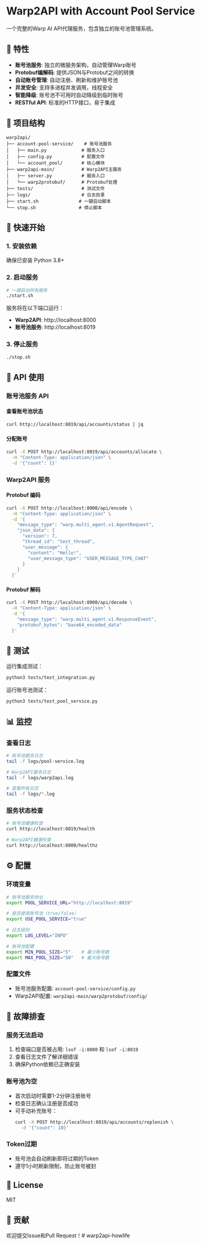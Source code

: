 # Warp2API with Account Pool Service

一个完整的Warp AI API代理服务，包含独立的账号池管理系统。

## 🌟 特性

- **账号池服务**: 独立的微服务架构，自动管理Warp账号
- **Protobuf编解码**: 提供JSON与Protobuf之间的转换
- **自动账号管理**: 自动注册、刷新和维护账号池
- **并发安全**: 支持多进程并发调用，线程安全
- **智能降级**: 账号池不可用时自动降级到临时账号
- **RESTful API**: 标准的HTTP接口，易于集成

## 📁 项目结构

```
warp2api/
├── account-pool-service/    # 账号池服务
│   ├── main.py             # 服务入口
│   ├── config.py           # 配置文件
│   └── account_pool/       # 核心模块
├── warp2api-main/          # Warp2API主服务
│   ├── server.py           # 服务入口
│   └── warp2protobuf/      # Protobuf处理
├── tests/                  # 测试文件
├── logs/                   # 日志目录
├── start.sh               # 一键启动脚本
└── stop.sh                # 停止脚本
```

## 🚀 快速开始

### 1. 安装依赖

确保已安装 Python 3.8+

### 2. 启动服务

```bash
# 一键启动所有服务
./start.sh
```

服务将在以下端口运行：
- **Warp2API**: http://localhost:8000
- **账号池服务**: http://localhost:8019

### 3. 停止服务

```bash
./stop.sh
```

## 📝 API 使用

### 账号池服务 API

#### 查看账号池状态
```bash
curl http://localhost:8019/api/accounts/status | jq
```

#### 分配账号
```bash
curl -X POST http://localhost:8019/api/accounts/allocate \
  -H "Content-Type: application/json" \
  -d '{"count": 1}'
```

### Warp2API 服务

#### Protobuf 编码
```bash
curl -X POST http://localhost:8000/api/encode \
  -H "Content-Type: application/json" \
  -d '{
    "message_type": "warp.multi_agent.v1.AgentRequest",
    "json_data": {
      "version": 7,
      "thread_id": "test_thread",
      "user_message": {
        "content": "Hello!",
        "user_message_type": "USER_MESSAGE_TYPE_CHAT"
      }
    }
  }'
```

#### Protobuf 解码
```bash
curl -X POST http://localhost:8000/api/decode \
  -H "Content-Type: application/json" \
  -d '{
    "message_type": "warp.multi_agent.v1.ResponseEvent",
    "protobuf_bytes": "base64_encoded_data"
  }'
```

## 🧪 测试

运行集成测试：
```bash
python3 tests/test_integration.py
```

运行账号池测试：
```bash
python3 tests/test_pool_service.py
```

## 📊 监控

### 查看日志
```bash
# 账号池服务日志
tail -f logs/pool-service.log

# Warp2API服务日志
tail -f logs/warp2api.log

# 查看所有日志
tail -f logs/*.log
```

### 服务状态检查
```bash
# 账号池健康检查
curl http://localhost:8019/health

# Warp2API健康检查
curl http://localhost:8000/healthz
```

## ⚙️ 配置

### 环境变量

```bash
# 账号池服务地址
export POOL_SERVICE_URL="http://localhost:8019"

# 是否使用账号池（true/false）
export USE_POOL_SERVICE="true"

# 日志级别
export LOG_LEVEL="INFO"

# 账号池配置
export MIN_POOL_SIZE="5"    # 最少账号数
export MAX_POOL_SIZE="50"   # 最大账号数
```

### 配置文件

- 账号池服务配置: `account-pool-service/config.py`
- Warp2API配置: `warp2api-main/warp2protobuf/config/`

## 🔧 故障排查

### 服务无法启动
1. 检查端口是否被占用: `lsof -i:8000` 和 `lsof -i:8019`
2. 查看日志文件了解详细错误
3. 确保Python依赖已正确安装

### 账号池为空
- 首次启动时需要1-2分钟注册账号
- 检查日志确认注册是否成功
- 可手动补充账号：
  ```bash
  curl -X POST http://localhost:8019/api/accounts/replenish \
    -d '{"count": 10}'
  ```

### Token过期
- 账号池会自动刷新即将过期的Token
- 遵守1小时刷新限制，防止账号被封

## 📄 License

MIT

## 🤝 贡献

欢迎提交Issue和Pull Request！# warp2api-howlife
